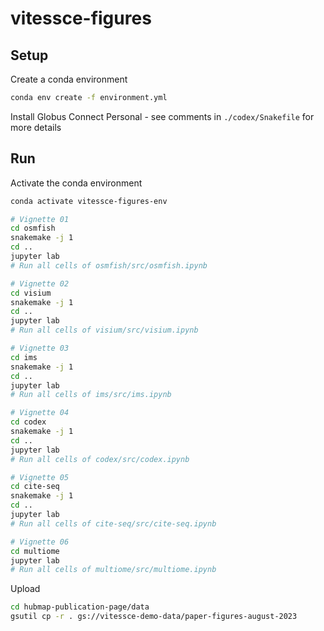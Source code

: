 # vitessce-figures

## Setup

Create a conda environment

```sh
conda env create -f environment.yml
```

Install Globus Connect Personal - see comments in `./codex/Snakefile` for more details


## Run

Activate the conda environment

```sh
conda activate vitessce-figures-env
```

```sh
# Vignette 01
cd osmfish
snakemake -j 1
cd ..
jupyter lab
# Run all cells of osmfish/src/osmfish.ipynb

# Vignette 02
cd visium
snakemake -j 1
cd ..
jupyter lab
# Run all cells of visium/src/visium.ipynb

# Vignette 03
cd ims
snakemake -j 1
cd ..
jupyter lab
# Run all cells of ims/src/ims.ipynb

# Vignette 04
cd codex
snakemake -j 1
cd ..
jupyter lab
# Run all cells of codex/src/codex.ipynb

# Vignette 05
cd cite-seq
snakemake -j 1
cd ..
jupyter lab
# Run all cells of cite-seq/src/cite-seq.ipynb

# Vignette 06
cd multiome
jupyter lab
# Run all cells of multiome/src/multiome.ipynb

```

Upload

```sh
cd hubmap-publication-page/data
gsutil cp -r . gs://vitessce-demo-data/paper-figures-august-2023
```
